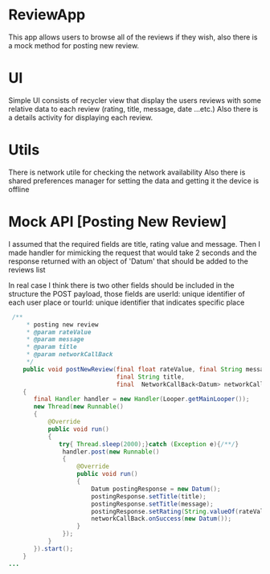 # ReviewApp
This app allows users to browse all of the reviews if they wish, also there is a mock method for posting new review.

# UI
Simple UI consists of recycler view that display the users reviews with some relative data to each review (rating, title, message, date  ...etc.)
Also there is a details activity for displaying each review.

# Utils
There is network utile for checking the network availability 
Also there is shared preferences manager for setting the data and getting it the device is offline

# Mock API [Posting New Review]
I assumed that the required fields are title, rating value and message.
Then I made handler for mimicking the request that would take 2 seconds and the response returned with an object of 'Datum'
that should be added to the reviews list

In real case I think there is two other fields should be included in the structure the POST payload, those fields are
userId: unique identifier of each user
place or tourId: unique identifier that indicates specific place


```Java
 /**
     * posting new review
     * @param rateValue
     * @param message
     * @param title
     * @param networkCallBack
     */
    public void postNewReview(final float rateValue, final String message,
                              final String title,
                              final  NetworkCallBack<Datum> networkCallBack)
    {
       final Handler handler = new Handler(Looper.getMainLooper());
       new Thread(new Runnable()
       {
           @Override
           public void run()
           {
              try{ Thread.sleep(2000);}catch (Exception e){/**/}
               handler.post(new Runnable()
               {
                   @Override
                   public void run()
                   {
                       Datum postingResponse = new Datum();
                       postingResponse.setTitle(title);
                       postingResponse.setTitle(message);
                       postingResponse.setRating(String.valueOf(rateValue));
                       networkCallBack.onSuccess(new Datum());
                   }
               });
           }
       }).start();
    }
...
